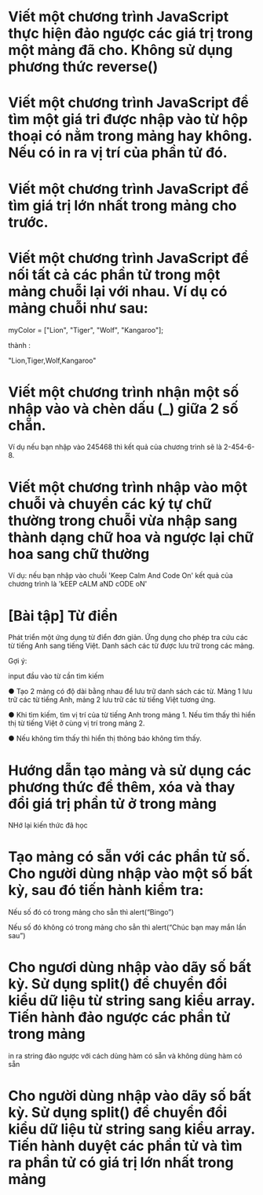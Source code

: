 # Viết một chương trình JavaScript thực hiện đảo ngược các giá trị trong một mảng đã cho. Không sử dụng phương thức reverse()


# Viết một chương trình JavaScript để tìm một giá tri được nhập vào từ hộp thoại có nằm trong mảng hay không. Nếu có in ra vị trí của phần tử đó.

# Viết một chương trình JavaScript để tìm giá trị lớn nhất trong mảng cho trước.


# Viết một chương trình JavaScript để nối tất cả các phần tử trong một mảng chuỗi lại với nhau. Ví dụ có mảng chuỗi như sau:

myColor = ["Lion", "Tiger", "Wolf", "Kangaroo"];

thành :

"Lion,Tiger,Wolf,Kangaroo"

# Viết một chương trình nhận một số nhập vào và chèn dấu (_) giữa 2 số chẵn.

Ví dụ nếu bạn nhập vào 245468 thì kết quả của chương trình sẽ là 2-454-6-8.

# Viết một chương trình nhập vào một chuỗi và chuyển các ký tự chữ thường trong chuỗi vừa nhập sang thành dạng chữ hoa và ngược lại chữ hoa sang chữ thường

Ví dụ: nếu bạn nhập vào chuỗi 'Keep Calm And Code On' kết quả của chương trình là 'kEEP cALM aND cODE oN'




# [Bài tập] Từ điển


Phát triển một ứng dụng từ điển đơn giản. Ứng dụng cho phép tra cứu các từ tiếng Anh sang tiếng Việt. Danh sách các từ được lưu trữ trong các mảng.

Gợi ý:

input đầu vào từ cần tìm kiếm

● Tạo 2 mảng có độ dài bằng nhau để lưu trữ danh sách các từ. Mảng 1 lưu trữ các từ tiếng Anh, mảng 2 lưu trữ các từ tiếng Việt tương ứng.

● Khi tìm kiếm, tìm vị trí của từ tiếng Anh trong mảng 1. Nếu tìm thấy thì hiển thị từ tiếng Việt ở cùng vị trí trong mảng 2.

● Nếu không tìm thấy thì hiển thị thông báo không tìm thấy.

# Hướng dẫn tạo mảng và sử dụng các phương thức để thêm, xóa và thay đổi giá trị phần tử ở trong mảng

NHớ lại kiến thức đã học

# Tạo mảng có sẵn với các phẩn tử số. Cho người dùng nhập vào một số bất kỳ, sau đó tiến hành kiểm tra:

Nếu số đó có trong mảng cho sẵn thì alert(“Bingo”)

Nếu số đó không có trong mảng cho sẳn thì alert(“Chúc bạn may mắn lần sau”)

# Cho ngươi dùng nhập vào dãy số bất kỳ. Sử dụng split() để chuyển đổi kiểu dữ liệu từ string sang kiểu array. Tiến hành đảo ngược các phần tử trong mảng

in ra string đảo ngược với cách dùng hàm có sẵn và không dùng hàm có sẵn


# Cho người dùng nhập vào dãy số bất kỳ. Sử dụng split() để chuyển đổi kiểu dữ liệu từ string sang kiểu array. Tiến hành duyệt các phần tử và tìm ra phần tử có giá trị lớn nhất trong mảng

